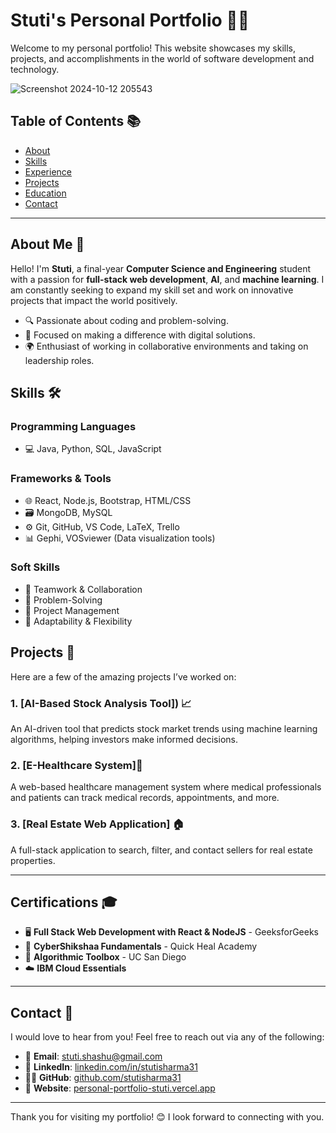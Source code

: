 # Stuti's Personal Portfolio 👩‍💻

Welcome to my personal portfolio! This website showcases my skills, projects, and accomplishments in the world of software development and technology. 

![Screenshot 2024-10-12 205543](https://github.com/user-attachments/assets/d37ba77c-9ea2-40a6-a847-cf329836af56)
 <!-- Replace this URL with your actual image link -->

## Table of Contents 📚
- [About](#about-me)
- [Skills](#skills)
- [Experience](#experience)
- [Projects](#projects)
- [Education](#education)
- [Contact](#contact)

---
## About Me 🌟

Hello! I'm **Stuti**, a final-year **Computer Science and Engineering** student with a passion for **full-stack web development**, **AI**, and **machine learning**. I am constantly seeking to expand my skill set and work on innovative projects that impact the world positively.

- 🔍 Passionate about coding and problem-solving.
- 🎯 Focused on making a difference with digital solutions.
- 🌍 Enthusiast of working in collaborative environments and taking on leadership roles.

## Skills 🛠️

### Programming Languages
- 💻 Java, Python, SQL, JavaScript

### Frameworks & Tools
- 🌐 React, Node.js, Bootstrap, HTML/CSS
- 🗃️ MongoDB, MySQL
- ⚙️ Git, GitHub, VS Code, LaTeX, Trello
- 📊 Gephi, VOSviewer (Data visualization tools)

### Soft Skills
- 🤝 Teamwork & Collaboration
- 🧩 Problem-Solving
- 📅 Project Management
- 🔄 Adaptability & Flexibility

## Projects 🚀

Here are a few of the amazing projects I’ve worked on:

### 1. [AI-Based Stock Analysis Tool]) 📈
An AI-driven tool that predicts stock market trends using machine learning algorithms, helping investors make informed decisions.

### 2. [E-Healthcare System]🏥
A web-based healthcare management system where medical professionals and patients can track medical records, appointments, and more.

### 3. [Real Estate Web Application] 🏠
A full-stack application to search, filter, and contact sellers for real estate properties.

---

## Certifications 🎓
- 🖥️ **Full Stack Web Development with React & NodeJS** - GeeksforGeeks
- 🔐 **CyberShikshaa Fundamentals** - Quick Heal Academy
- 🧠 **Algorithmic Toolbox** - UC San Diego
- ☁️ **IBM Cloud Essentials**

---

## Contact 💬

I would love to hear from you! Feel free to reach out via any of the following:

- 📧 **Email**: stuti.shashu@gmail.com
- 🔗 **LinkedIn**: [linkedin.com/in/stutisharma31](https://linkedin.com/in/stutisharma31)
- 🐱‍💻 **GitHub**: [github.com/stutisharma31](https://github.com/stutisharma31)
- 📝 **Website**: [personal-portfolio-stuti.vercel.app](https://personal-portfolio-stuti.vercel.app/)

---

Thank you for visiting my portfolio! 😊 I look forward to connecting with you.
